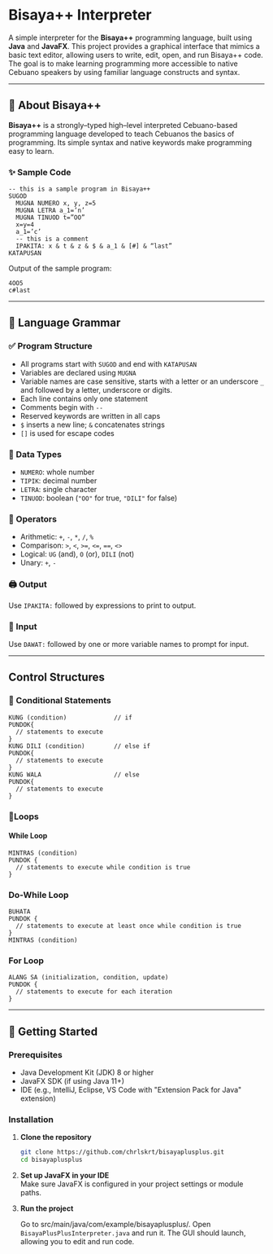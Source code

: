 # Bisaya++ Interpreter

A simple interpreter for the **Bisaya++** programming language, built using **Java** and **JavaFX**. This project provides a graphical interface that mimics a basic text editor, allowing users to write, edit, open, and run Bisaya++ code. The goal is to make learning programming more accessible to native Cebuano speakers by using familiar language constructs and syntax.

---

## 📘 About Bisaya++

**Bisaya++** is a strongly–typed high–level interpreted Cebuano-based programming language developed to teach Cebuanos the basics of programming. Its simple syntax and native keywords make programming easy to learn.

### ✨ Sample Code
```
-- this is a sample program in Bisaya++
SUGOD
  MUGNA NUMERO x, y, z=5
  MUGNA LETRA a_1=’n’
  MUGNA TINUOD t=”OO”
  x=y=4
  a_1=’c’
  -- this is a comment
  IPAKITA: x & t & z & $ & a_1 & [#] & “last”
KATAPUSAN
```
Output of the sample program:
```
4OO5
c#last
```
---

## 🧠 Language Grammar

### ✅ Program Structure

- All programs start with `SUGOD` and end with `KATAPUSAN`
- Variables are declared using `MUGNA`
- Variable names are case sensitive, starts with a letter or an underscore `_` and followed by a letter, underscore or digits.
- Each line contains only one statement
- Comments begin with `--`
- Reserved keywords are written in all caps
- `$` inserts a new line; `&` concatenates strings
- `[]` is used for escape codes

### 🧾 Data Types

- `NUMERO`: whole number
- `TIPIK`: decimal number
- `LETRA`: single character
- `TINUOD`: boolean (`"OO"` for true, `"DILI"` for false)

### 🔣 Operators

- Arithmetic: `+`, `-`, `*`, `/`, `%`
- Comparison: `>`, `<`, `>=`, `<=`, `==`, `<>`
- Logical: `UG` (and), `O` (or), `DILI` (not)
- Unary: `+`, `-`

### 🖨️ Output

Use `IPAKITA:` followed by expressions to print to output.

### 🎯 Input

Use `DAWAT:` followed by one or more variable names to prompt for input.

---

## Control Structures
### 🔹 Conditional Statements
```
KUNG (condition)             // if
PUNDOK{
  // statements to execute
}
KUNG DILI (condition)        // else if
PUNDOK{
  // statements to execute
}
KUNG WALA                    // else
PUNDOK{
  // statements to execute
}
```

### 🔹Loops
#### While Loop
```
MINTRAS (condition)
PUNDOK {
  // statements to execute while condition is true
}
```

### Do-While Loop
```
BUHATA
PUNDOK {
  // statements to execute at least once while condition is true
}
MINTRAS (condition)
```

### For Loop
```
ALANG SA (initialization, condition, update)
PUNDOK {
  // statements to execute for each iteration
}
```

---

## 🚀 Getting Started

### Prerequisites

- Java Development Kit (JDK) 8 or higher
- JavaFX SDK (if using Java 11+)
- IDE (e.g., IntelliJ, Eclipse, VS Code with "Extension Pack for Java" extension)

### Installation

1. **Clone the repository**  
   ```bash
   git clone https://github.com/chrlskrt/bisayaplusplus.git
   cd bisayaplusplus
   ```

2. **Set up JavaFX in your IDE**  
   Make sure JavaFX is configured in your project settings or module paths.

3. **Run the project**
   
   Go to src/main/java/com/example/bisayaplusplus/. Open `BisayaPlusPlusInterpreter.java` and run it. The GUI should launch, allowing you to edit and run code.
